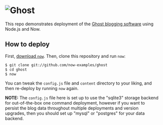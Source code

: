 # <img src="https://cloud.githubusercontent.com/assets/120485/18661790/cf942eda-7f17-11e6-9eb6-9c65bfc2abd8.png" alt="Ghost" />

This repo demonstrates deployment of the [Ghost blogging
software](https://ghost.org/) using Node.js and Now.

## How to deploy

First, [download `now`](https://zeit.co/download). Then, clone this
repository and run `now`:

```bash
$ git clone git://github.com/now-examples/ghost
$ cd ghost
$ now
```

You can tweak the `config.js` file and `content` directory to your liking, and
then re-deploy by running `now` again.

**NOTE:** The `config.js` file here is set up to use the "sqlite3" storage
backend for out-of-the-box one command deployment, however if you want to
persist the blog data throughout multiple deployments and version upgrades,
then you should set up "mysql" or "postgres" for your data backend.
